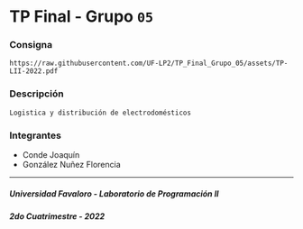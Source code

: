 # TP Final - Grupo `05`
### Consigna
    https://raw.githubusercontent.com/UF-LP2/TP_Final_Grupo_05/assets/TP-LII-2022.pdf
### Descripción
    Logistica y distribución de electrodomésticos
### Integrantes
- Conde Joaquín
- González Nuñez Florencia
---
##### Universidad Favaloro - Laboratorio de Programación II
##### 2do Cuatrimestre - 2022

